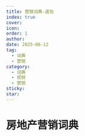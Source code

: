 ```yaml
---
title: 营销词典-道怡
index: true
cover: 
icon: 
order: 1
author: 
date: 2025-06-12
tag:
  - 词典
  - 营销
category:
  - 词典
  - 视频
  - 营销
sticky: 
star: 
---
```


# 房地产营销词典

<BiliBili bvid="BV1G4TfzsEvF" title="房地产营销词典" />
